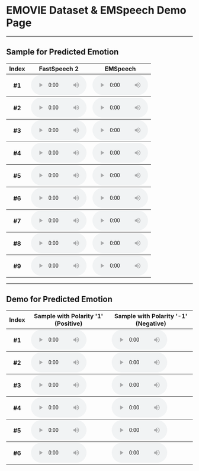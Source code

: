 # EMOVIE Dataset & EMSpeech Demo Page
----

## Sample for Predicted Emotion

<table>
    <thead>
        <th>Index</th>
        <th>FastSpeech 2</th>
        <th>EMSpeech</th>
    </thead>
    <tbody>
        <tr>
            <th>#1</th>
            <td><audio controls style="width: 150px;"><source src="demo/fs2/1017P.wav" type="audio/wav"></audio></td>
            <td><audio controls style="width: 150px;"><source src="demo/ems/1017P.wav" type="audio/wav"></audio></td>
        </tr>
    </tbody>
    <tbody>
        <tr>
            <th>#2</th>
            <td><audio controls style="width: 150px;"><source src="demo/fs2/10032P.wav" type="audio/wav"></audio></td>
            <td><audio controls style="width: 150px;"><source src="demo/ems/10032P.wav" type="audio/wav"></audio></td>
        </tr>
    </tbody>
    <tbody>
        <tr>
            <th>#3</th>
            <td><audio controls style="width: 150px;"><source src="demo/fs2/10038P.wav" type="audio/wav"></audio></td>
            <td><audio controls style="width: 150px;"><source src="demo/ems/10038P.wav" type="audio/wav"></audio></td>
        </tr>
    </tbody>
    <tbody>
        <tr>
            <th>#4</th>
            <td><audio controls style="width: 150px;"><source src="demo/fs2/10042P.wav" type="audio/wav"></audio></td>
            <td><audio controls style="width: 150px;"><source src="demo/ems/10042P.wav" type="audio/wav"></audio></td>
        </tr>
    </tbody>
    <tbody>
        <tr>
            <th>#5</th>
            <td><audio controls style="width: 150px;"><source src="demo/fs2/10047P.wav" type="audio/wav"></audio></td>
            <td><audio controls style="width: 150px;"><source src="demo/ems/10047P.wav" type="audio/wav"></audio></td>
        </tr>
    </tbody>
    <tbody>
        <tr>
            <th>#6</th>
            <td><audio controls style="width: 150px;"><source src="demo/fs2/10095P.wav" type="audio/wav"></audio></td>
            <td><audio controls style="width: 150px;"><source src="demo/ems/10095P.wav" type="audio/wav"></audio></td>
        </tr>
    </tbody>
    <tbody>
        <tr>
            <th>#7</th>
            <td><audio controls style="width: 150px;"><source src="demo/fs2/10137P.wav" type="audio/wav"></audio></td>
            <td><audio controls style="width: 150px;"><source src="demo/ems/10137P.wav" type="audio/wav"></audio></td>
        </tr>
    </tbody>
    <tbody>
        <tr>
            <th>#8</th>
            <td><audio controls style="width: 150px;"><source src="demo/fs2/10144P.wav" type="audio/wav"></audio></td>
            <td><audio controls style="width: 150px;"><source src="demo/ems/10144P.wav" type="audio/wav"></audio></td>
        </tr>
    </tbody>
    <tbody>
        <tr>
            <th>#9</th>
            <td><audio controls style="width: 150px;"><source src="demo/fs2/10224P.wav" type="audio/wav"></audio></td>
            <td><audio controls style="width: 150px;"><source src="demo/ems/10224P.wav" type="audio/wav"></audio></td>
        </tr>
    </tbody>
</table>

----

## Demo for Predicted Emotion

<table>
    <thead>
        <th>Index</th>
        <th>Sample with Polarity '1' (Positive)</th>
        <th>Sample with Polarity '-1' (Negative)</th>
    </thead>
    <tbody>
        <tr>
            <th>#1</th>
            <td><audio controls style="width: 150px;"><source src="demo/pol_pos/1005P.wav" type="audio/wav"></audio></td>
            <td><audio controls style="width: 150px;"><source src="demo/pol_neg/1005P.wav" type="audio/wav"></audio></td>
        </tr>
    </tbody>
    <tbody>
        <tr>
            <th>#2</th>
            <td><audio controls style="width: 150px;"><source src="demo/pol_pos/1013P.wav" type="audio/wav"></audio></td>
            <td><audio controls style="width: 150px;"><source src="demo/pol_neg/1013P.wav" type="audio/wav"></audio></td>
        </tr>
    </tbody>
    <tbody>
        <tr>
            <th>#3</th>
            <td><audio controls style="width: 150px;"><source src="demo/pol_pos/10033P.wav" type="audio/wav"></audio></td>
            <td><audio controls style="width: 150px;"><source src="demo/pol_neg/10033P.wav" type="audio/wav"></audio></td>
        </tr>
    </tbody>
    <tbody>
        <tr>
            <th>#4</th>
            <td><audio controls style="width: 150px;"><source src="demo/pol_pos/10108P.wav" type="audio/wav"></audio></td>
            <td><audio controls style="width: 150px;"><source src="demo/pol_neg/10108P.wav" type="audio/wav"></audio></td>
        </tr>
    </tbody>
    <tbody>
        <tr>
            <th>#5</th>
            <td><audio controls style="width: 150px;"><source src="demo/pol_pos/10113P.wav" type="audio/wav"></audio></td>
            <td><audio controls style="width: 150px;"><source src="demo/pol_neg/10113P.wav" type="audio/wav"></audio></td>
        </tr>
    </tbody>
    <tbody>
        <tr>
            <th>#6</th>
            <td><audio controls style="width: 150px;"><source src="demo/pol_pos/10225P.wav" type="audio/wav"></audio></td>
            <td><audio controls style="width: 150px;"><source src="demo/pol_neg/10225P.wav" type="audio/wav"></audio></td>
        </tr>
    </tbody>

</table>
